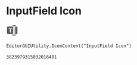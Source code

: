 # InputField Icon
![](/img/InputField%20Icon.png)

``` CSharp
EditorGUIUtility.IconContent("InputField Icon")
```
```
3823979315032016401
```

